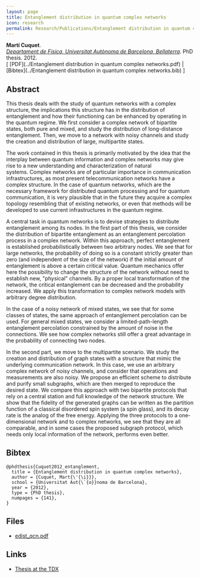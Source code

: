```yaml
---
layout: page
title: Entanglement distribution in quantum complex networks
icon: research
permalink: Research/Publications/Entanglement distribution in quantum complex networks/
---
```


**Martí Cuquet**.  
_[Departament de Física, Universitat Autònoma de Barcelona, Bellaterra](http://tdx.cat/handle/10803/107850)_. PhD thesis. 2012.  
[ [PDF](../Entanglement distribution in quantum complex networks.pdf)
| [Bibtex](../Entanglement distribution in quantum complex networks.bib) ]

## Abstract

This thesis deals with the study of quantum networks with a complex structure,
the implications this structure has in the distribution of entanglement and
how their functioning can be enhanced by operating in the quantum regime. We
first consider a complex network of bipartite states, both pure and mixed, and
study the distribution of long-distance entanglement. Then, we move to a
network with noisy channels and study the creation and distribution of large,
multipartite states.

The work contained in this thesis is primarily motivated by the idea that the
interplay between quantum information and complex networks may give rise to a
new understanding and characterization of natural systems. Complex networks
are of particular importance in communication infrastructures, as most present
telecommunication networks have a complex structure. In the case of quantum
networks, which are the necessary framework for distributed quantum processing
and for quantum communication, it is very plausible that in the future they
acquire a complex topology resembling that of existing networks, or even that
methods will be developed to use current infrastructures in the quantum
regime.

A central task in quantum networks is to devise strategies to distribute
entanglement among its nodes. In the first part of this thesis, we consider
the distribution of bipartite entanglement as an entanglement percolation
process in a complex network. Within this approach, perfect entanglement is
established probabilistically between two arbitrary nodes. We see that for
large networks, the probability of doing so is a constant strictly greater
than zero (and independent of the size of the network) if the initial amount
of entanglement is above a certain critical value. Quantum mechanics offer
here the possibility to change the structure of the network without need to
establish new, "physical" channels. By a proper local transformation of the
network, the critical entanglement can be decreased and the probability
increased. We apply this transformation to complex network models with
arbitrary degree distribution.

In the case of a noisy network of mixed states, we see that for some classes
of states, the same approach of entanglement percolation can be used. For
general mixed states, we consider a limited-path-length entanglement
percolation constrained by the amount of noise in the connections. We see how
complex networks still offer a great advantage in the probability of
connecting two nodes.

In the second part, we move to the multipartite scenario. We study the
creation and distribution of graph states with a structure that mimic the
underlying communication network. In this case, we use an arbitrary complex
network of noisy channels, and consider that operations and measurements are
also noisy. We propose an efficient scheme to distribute and purify small
subgraphs, which are then merged to reproduce the desired state. We compare
this approach with two bipartite protocols that rely on a central station and
full knowledge of the network structure. We show that the fidelity of the
generated graphs can be written as the partition function of a classical
disordered spin system (a spin glass), and its decay rate is the analog of the
free energy. Applying the three protocols to a one-dimensional network and to
complex networks, we see that they are all comparable, and in some cases the
proposed subgraph protocol, which needs only local information of the network,
performs even better.

## Bibtex

~~~
@phdthesis{Cuquet2012_entanglement,
  title = {Entanglement distribution in quantum complex networks},
  author = {Cuquet, Mart{\'{\i}}},
  school = {Universitat Aut{\`{o}}noma de Barcelona},
  year = {2012},
  type = {PhD thesis},
  numpages = {141},
}
~~~

## Files

- [edist_qcn.pdf]({{site.baseurl}}/assets/edist_qcn.pdf)

## Links

- [Thesis at the TDX](http://tdx.cat/handle/10803/107850)
